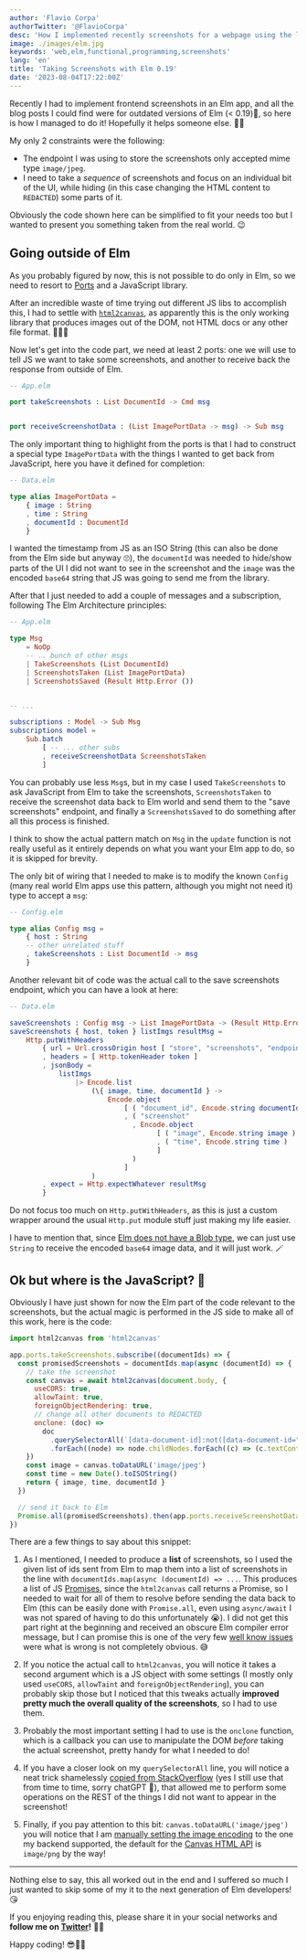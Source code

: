 ```yaml
---
author: 'Flavio Corpa'
authorTwitter: '@FlavioCorpa'
desc: 'How I implemented recently screenshots for a webpage using the latest version of Elm!'
image: ./images/elm.jpg
keywords: 'web,elm,functional,programming,screenshots'
lang: 'en'
title: 'Taking Screenshots with Elm 0.19'
date: '2023-08-04T17:22:00Z'
---
```


Recently I had to implement frontend screenshots in an Elm app, and all the blog posts I could find were for outdated versions of Elm (< 0.19)🌳, so here is how I managed to do it! Hopefully it helps someone else. 🤞🏻

My only 2 constraints were the following:

- The endpoint I was using to store the screenshots only accepted mime type `image/jpeg`.
- I need to take a _sequence_ of screenshots and focus on an individual bit of the UI, while hiding (in this case changing the HTML content to `REDACTED`) some parts of it.

Obviously the code shown here can be simplified to fit your needs too but I wanted to present you something taken from the real world. 😉

## Going outside of Elm

As you probably figured by now, this is not possible to do only in Elm, so we need to resort to [Ports](https://guide.elm-lang.org/interop/ports.html) and a JavaScript library.

After an incredible waste of time trying out different JS libs to accomplish this, I had to settle with [`html2canvas`](https://github.com/niklasvh/html2canvas), as apparently this is the only working library that produces images out of the DOM, not HTML docs or any other file format. 🤷🏼‍♂️

Now let's get into the code part, we need at least 2 ports: one we will use to tell JS we want to take some screenshots, and another to receive back the response from outside of Elm.

```elm
-- App.elm

port takeScreenshots : List DocumentId -> Cmd msg


port receiveScreenshotData : (List ImagePortData -> msg) -> Sub msg
```

The only important thing to highlight from the ports is that I had to construct a special type `ImagePortData` with the things I wanted to get back from JavaScript, here you have it defined for completion:

```elm
-- Data.elm

type alias ImagePortData =
    { image : String
    , time : String
    , documentId : DocumentId
    }
```

I wanted the timestamp from JS as an ISO String (this can also be done from the Elm side but anyway 🙄), the `documentId` was needed to hide/show parts of the UI I did not want to see in the screenshot and the `image` was the encoded `base64` string that JS was going to send me from the library.

After that I just needed to add a couple of messages and a subscription, following The Elm Architecture principles:

```elm
-- App.elm

type Msg
    = NoOp
    -- .. bunch of other msgs
    | TakeScreenshots (List DocumentId)
    | ScreenshotsTaken (List ImagePortData)
    | ScreenshotsSaved (Result Http.Error ())


-- ...

subscriptions : Model -> Sub Msg
subscriptions model =
    Sub.batch
        [ -- ... other subs
        , receiveScreenshotData ScreenshotsTaken
        ]
```

You can probably use less `Msg`s, but in my case I used `TakeScreenshots` to ask JavaScript from Elm to take the screenshots, `ScreenshotsTaken` to receive the screenshot data back to Elm world and send them to the "save screenshots" endpoint, and finally a `ScreenshotsSaved` to do something after all this process is finished.

I think to show the actual pattern match on `Msg` in the `update` function is not really useful as it entirely depends on what you want your Elm app to do, so it is skipped for brevity.

The only bit of wiring that I needed to make is to modify the known `Config` (many real world Elm apps use this pattern, although you might not need it) type to accept a `msg`:

```elm
-- Config.elm

type alias Config msg =
    { host : String
    -- other unrelated stuff
    , takeScreenshots : List DocumentId -> msg
    }
```

Another relevant bit of code was the actual call to the save screenshots endpoint, which you can have a look at here:

```elm
-- Data.elm

saveScreenshots : Config msg -> List ImagePortData -> (Result Http.Error () -> msg) -> Cmd msg
saveScreenshots { host, token } listImgs resultMsg =
    Http.putWithHeaders
        { url = Url.crossOrigin host [ "store", "screenshots", "endpoint" ] []
        , headers = [ Http.tokenHeader token ]
        , jsonBody =
            listImgs
                |> Encode.list
                    (\{ image, time, documentId } ->
                        Encode.object
                            [ ( "document_id", Encode.string documentId )
                            , ( "screenshot"
                              , Encode.object
                                    [ ( "image", Encode.string image )
                                    , ( "time", Encode.string time )
                                    ]
                              )
                            ]
                    )
        , expect = Http.expectWhatever resultMsg
        }
```

Do not focus too much on `Http.putWithHeaders`, as this is just a custom wrapper around the usual `Http.put` module stuff just making my life easier.

I have to mention that, since [Elm does not have a Blob type](https://github.com/elm/http/issues/56#issuecomment-462489112), we can just use `String` to receive the encoded `base64` image data, and it will just work. 🪄

## Ok but where is the JavaScript? 🤔

Obviously I have just shown for now the Elm part of the code relevant to the screenshots, but the actual magic is performed in the JS side to make all of this work, here is the code:

```js
import html2canvas from 'html2canvas'

app.ports.takeScreenshots.subscribe((documentIds) => {
  const promisedScreenshots = documentIds.map(async (documentId) => {
    // take the screenshot
    const canvas = await html2canvas(document.body, {
      useCORS: true,
      allowTaint: true,
      foreignObjectRendering: true,
      // change all other documents to REDACTED
      onclone: (doc) =>
        doc
          .querySelectorAll(`[data-document-id]:not([data-document-id="${documentId}"])`)
          .forEach((node) => node.childNodes.forEach((c) => (c.textContent = 'REDACTED'))),
    })
    const image = canvas.toDataURL('image/jpeg')
    const time = new Date().toISOString()
    return { image, time, documentId }
  })

  // send it back to Elm
  Promise.all(promisedScreenshots).then(app.ports.receiveScreenshotData.send)
})
```

There are a few things to say about this snippet:

1. As I mentioned, I needed to produce a **list** of screenshots, so I used the given list of ids sent from Elm to map them into a list of screenshots in the line with `documentIds.map(async (documentId) => ...`. This produces a list of JS [Promises](https://developer.mozilla.org/en-US/docs/Web/JavaScript/Reference/Global_Objects/Promise), since the `html2canvas` call returns a Promise, so I needed to wait for all of them to resolve before sending the data back to Elm (this can be easily done with `Promise.all`, even using `async/await` I was not spared of having to do this unfortunately 😭). I did not get this part right at the beginning and received an obscure Elm compiler error message, but I can promise this is one of the very few [well know issues](https://github.com/elm/core/issues/1043) were what is wrong is not completely obvious. 😅

2. If you notice the actual call to `html2canvas`, you will notice it takes a second argument which is a JS object with some settings (I mostly only used `useCORS`, `allowTaint` and `foreignObjectRendering`), you can probably skip those but I noticed that this tweaks actually **improved pretty much the overall quality of the screenshots**, so I had to use them.

3. Probably the most important setting I had to use is the `onclone` function, which is a callback you can use to manipulate the DOM _before_ taking the actual screenshot, pretty handy for what I needed to do!

4. If you have a closer look on my `querySelectorAll` line, you will notice a neat trick shamelessly [copied from StackOverflow](https://stackoverflow.com/questions/25287229/cant-find-a-not-equal-css-attribute-selector/68520810#68520810) (yes I still use that from time to time, sorry chatGPT 🤣), that allowed me to perform some operations on the REST of the things I did not want to appear in the screenshot!

5. Finally, if you pay attention to this bit: `canvas.toDataURL('image/jpeg')` you will notice that I am [manually setting the image encoding](https://stackoverflow.com/questions/15685698/getting-binary-base64-data-from-html5-canvas-readasbinarystring/15685877#15685877) to the one my backend supported, the default for the [Canvas HTML API](https://developer.mozilla.org/en-US/docs/Web/API/Canvas_API) is `image/png` by the way!

---

Nothing else to say, this all worked out in the end and I suffered so much I just wanted to skip some of my it to the next generation of Elm developers! 😘

If you enjoying reading this, please share it in your social networks and **follow me on [Twitter](https://twitter.com/FlavioCorpa)!** 🙌🏻

Happy coding! 😎🖖🏻
